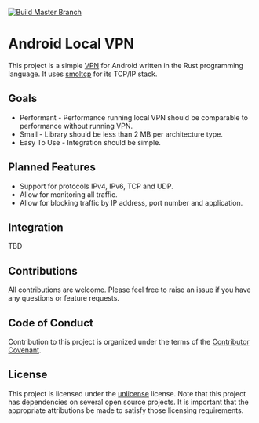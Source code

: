 [![Build Master Branch](https://github.com/JonForShort/android-local-vpn/actions/workflows/build-master.yml/badge.svg)](https://github.com/JonForShort/android-local-vpn/actions/workflows/build-master.yml)

# Android Local VPN

This project is a simple [VPN](https://developer.android.com/guide/topics/connectivity/vpn) for Android written in the Rust programming language.  It uses [smoltcp](https://github.com/smoltcp-rs/smoltcp) for its TCP/IP stack.

## Goals

* Performant - Performance running local VPN should be comparable to performance without running VPN.
* Small - Library should be less than 2 MB per architecture type.
* Easy To Use - Integration should be simple.

## Planned Features

* Support for protocols IPv4, IPv6, TCP and UDP.
* Allow for monitoring all traffic.
* Allow for blocking traffic by IP address, port number and application.

## Integration

TBD

## Contributions

All contributions are welcome.  Please feel free to raise an issue if you have any questions or feature requests.

## Code of Conduct

Contribution to this project is organized under the terms of the [Contributor Covenant](https://www.contributor-covenant.org/).

## License

This project is licensed under the [unlicense](https://unlicense.org/) license.  Note that this project has dependencies on several open source projects.  It is important that the appropriate attributions be made to satisfy those licensing requirements.
